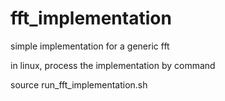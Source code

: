 # fft_implementation
simple implementation for a generic fft

in linux, process the implementation by command

source run_fft_implementation.sh

